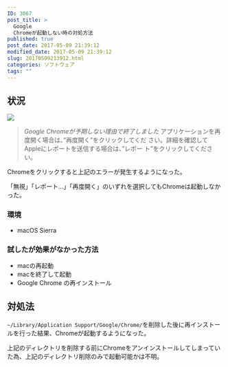 ```yaml
---
ID: 3067
post_title: >
  Google
  Chromeが起動しない時の対処方法
published: true
post_date: 2017-05-09 21:39:12
modified_date: 2017-05-09 21:39:12
slug: 20170509213912.html
categories: ソフトウェア
tags: ""
---
```

<!--more-->

## 状況
![](https://i.imgur.com/EtFmBdc.png)

> *Google Chromeが予期しない理由で終了しました*
> アプリケーションを再度開く場合は、”再度開く”をクリックしてくだ
> さい。詳細を確認してAppleにレポートを送信する場合は、”レポー
> ト”をクリックしてください。

Chromeをクリックすると上記のエラーが発生するようになった。

「無視」「レポート…」「再度開く」のいずれを選択してもChromeは起動しなかった。

### 環境

* macOS Sierra

### 試したが効果がなかった方法

* macの再起動
* macを終了して起動
* Google Chrome の再インストール

## 対処法

`~/Library/Application Support/Google/Chrome/`を削除した後に再インストールを行った結果、Chromeが起動するようになった。

上記のディレクトリを削除する前にChromeをアンインストールしてしまっていた為、上記のディレクトリ削除のみで起動可能かは不明。